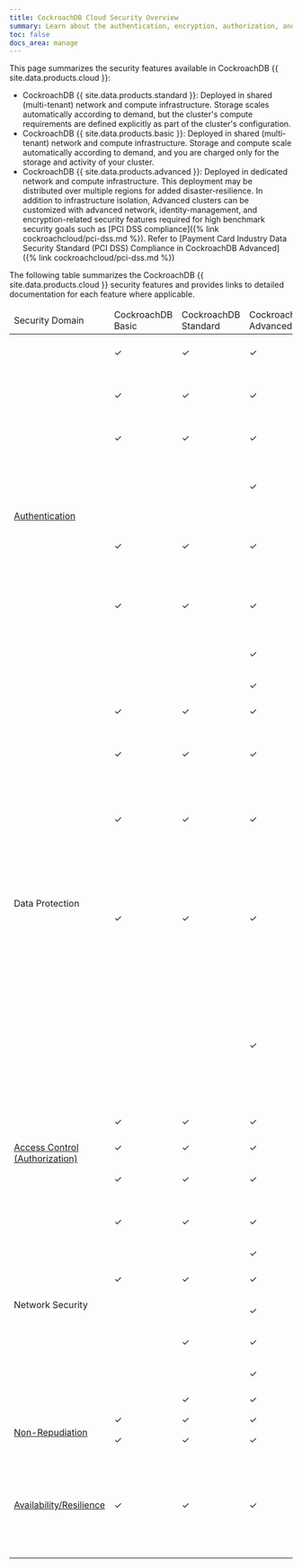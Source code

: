 ```yaml
---
title: CockroachDB Cloud Security Overview
summary: Learn about the authentication, encryption, authorization, and audit log features for CockroachDB Cloud clusters.
toc: false
docs_area: manage
---
```


This page summarizes the security features available in CockroachDB {{ site.data.products.cloud }}:

- CockroachDB {{ site.data.products.standard }}: Deployed in shared (multi-tenant) network and compute infrastructure. Storage scales automatically according to demand, but the cluster's compute requirements are defined explicitly as part of the cluster's configuration.
- CockroachDB {{ site.data.products.basic }}: Deployed in shared (multi-tenant) network and compute infrastructure. Storage and compute scale automatically according to demand, and you are charged only for the storage and activity of your cluster.
- CockroachDB {{ site.data.products.advanced }}: Deployed in dedicated network and compute infrastructure. This deployment may be distributed over multiple regions for added disaster-resilience. In addition to infrastructure isolation, Advanced clusters can be customized with advanced network, identity-management, and encryption-related security features required for high benchmark security goals such as [PCI DSS compliance]({% link cockroachcloud/pci-dss.md %}). Refer to [Payment Card Industry Data Security Standard (PCI DSS) Compliance in CockroachDB Advanced]({% link cockroachcloud/pci-dss.md %})

The following table summarizes the CockroachDB {{ site.data.products.cloud }} security features and provides links to detailed documentation for each feature where applicable.

<table markdown="1">
  <thead>
    <tr>
      <td width="120">Security Domain</td>
      <td>CockroachDB Basic</td>
      <td>CockroachDB Standard</td>
      <td>CockroachDB Advanced</td>
      <td>Feature</td>
    </tr>
  </thead>
  <tbody>
    <tr>
      <td rowspan="8"><a href="{% link cockroachcloud/authentication.md %}">Authentication</a></td>
      <td>✓</td>
      <td>✓</td>
      <td>✓</td>
      <td>Inter-node and node identity authentication using TLS 1.3</td>
    </tr>
    <tr>
      <td>✓</td>
      <td>✓</td>
      <td>✓</td>
      <td>Client identity authentication using a username and password</td>
    </tr>
    <tr>
      <td>✓</td>
      <td>✓</td>
      <td>✓</td>
      <td><a href="{% link {{ site.current_cloud_version }}/security-reference/scram-authentication.md %}">SASL/SCRAM-SHA-256 secure password-based authentication</a></td>
    </tr>
    <tr>
      <td>&nbsp;</td>
      <td>&nbsp;</td>
      <td>✓</td>
      <td>Cluster DB console authentication with third-party <a href="{% link {{ site.current_cloud_version }}/sso-db-console.md %}">Single Sign On (SSO)</a> using <a href="https://openid.net/connect/">OpenID Connect OIDC</a> or <a href="https://wikipedia.org/wiki/Security_Assertion_Markup_Language">SAML</a></td>
    </tr>
    <tr>
      <td>✓</td>
      <td>✓</td>
      <td>✓</td>
      <td>SQL Client authentication with <a href="{% link cockroachcloud/cloud-sso-sql.md %}">Cluster SSO</a> using CockroachDB Cloud as identity provider</td>
    </tr>
    <tr>
      <td>✓</td>
      <td>✓</td>
      <td>✓</td>
      <td>SQL Client authentication with <a href="{% link {{ site.current_cloud_version }}/sso-sql.md %}">Cluster SSO</a> using customer-managed identity providers</td>
    </tr>
    <tr>
      <td>&nbsp;</td>
      <td>&nbsp;</td>
      <td>✓</td>
      <td>Client identity authentication using <a href="{% link cockroachcloud/client-certs-advanced.md %}">PKI certificates</a></td>
    </tr>
    <tr>
      <td>&nbsp;</td>
      <td>&nbsp;</td>
      <td>✓</td>
      <td><a href="{% link {{ site.current_cloud_version }}/manage-certs-revoke-ocsp.md %}">OCSP</a> certificate revocation protocol</td>
    </tr>
    <tr>
    <td rowspan="5" >Data Protection</a></td>
      <td>✓</td>
      <td>✓</td>
      <td>✓</td>
      <td>Encryption-in-flight using TLS 1.3</td>
    </tr>
    <tr>
      <td>✓</td>
      <td>✓</td>
      <td>✓</td>
      <td>Automatic backups for AWS clusters are encrypted-at-rest using <a href="https://docs.aws.amazon.com/AmazonS3/latest/dev/UsingServerSideEncryption.html">AWS S3’s server-side encryption</a></td>
    </tr>
    <tr>
      <td>✓</td>
      <td>✓</td>
      <td>✓</td>
      <td>Automatic backups for GCP clusters are encrypted-at-rest using <a href="https://cloud.google.com/storage/docs/encryption/default-keys">Google-managed server-side encryption keys</a></td>
    </tr>
    <tr>
      <td>✓</td>
      <td>✓</td>
      <td>✓</td>
      <td>Industry-standard encryption-at-rest provided at the infrastructure level by your chosen deployment environment, such as Google Cloud Platform (GCP), Amazon Web Services (AWS), or Microsoft Azure.
    </tr>
    <tr>
      <td>&nbsp;</td>
      <td>&nbsp;</td>
      <td>✓</td>
      <td><a href="{% link cockroachcloud/cmek.md %}">Customer Managed Encryption Keys (CMEK)</a>, with [Advanced security features]({% link cockroachcloud/create-an-advanced-cluster.md %}#step-6-configure-advanced-security-features) enabled.
    </tr>
    <tr>
    <td rowspan="3" ><a href="{% link cockroachcloud/authorization.md %}">Access Control (Authorization)</a></td>
      <td>✓</td>
      <td>✓</td>
      <td>✓</td>
      <td>SQL users with direct privilege management</td>
    </tr>
    <tr>
      <td>✓</td>
      <td>✓</td>
      <td>✓</td>
      <td>SQL Role-based access control (RBAC)</td>
    </tr>
    <tr>
      <td>✓</td>
      <td>✓</td>
      <td>✓</td>
      <td>Cloud Organization users with fine-grained access roles</td>
    </tr>
    <tr>
    <td rowspan="7">Network Security</td>
      <td>✓</td>
      <td>✓</td>
      <td>✓</td>
      <td><a href="{% link cockroachcloud/authentication.md %}">SQL-level configuration of allowed authentication attempts by IP address</a></td>
    </tr>
    <tr>
      <td>&nbsp;</td>
      <td>&nbsp;</td>
      <td>✓</td>
      <td><a href="{% link cockroachcloud/private-clusters.md %}">Private Clusters</a></td>
    </tr>
    <tr>
      <td>✓</td>
      <td>✓</td>
      <td>✓</td>
      <td>Network-level Configuration of allowed IP addresses</td>
    </tr>
    <tr>
      <td>&nbsp;</td>
      <td>&nbsp;</td>
      <td>✓</td>
      <td>Egress Perimeter Controls</td>
    </tr>
    <tr>
      <td>&nbsp;</td>
      <td>✓</td>
      <td>✓</td>
      <td><a href="{% link cockroachcloud/network-authorization.md %}#gcp-private-service-connect">Private Service Connect (PSC) (Preview)</a> for GCP clusters</td>
    </tr>
    <tr>
      <td>&nbsp;</td>
      <td>&nbsp;</td>
      <td>✓</td>
      <td><a href="{% link cockroachcloud/network-authorization.md %}#gcp-vpc-peering">VPC Peering</a> for GCP clusters</td>
    </tr>
    <tr>
      <td>&nbsp;</td>
      <td>✓</td>
      <td>✓</td>
      <td><a href="{% link cockroachcloud/network-authorization.md %}#aws-privatelink"></a>PrivateLink for AWS clusters. </td>
    </tr>
    <tr>
      <td rowspan="2"><a href="https://wikipedia.org/wiki/Non-repudiation">Non-Repudiation</a></td>
      <td>✓</td>
      <td>✓</td>
      <td>✓</td>
      <td><a href="{% link {{ site.current_cloud_version }}/sql-audit-logging.md %}">SQL Audit Logging</a></td>
    </tr>
    <tr>
      <td>✓</td>
      <td>✓</td>
      <td>✓</td>
      <td><a href="{% link cockroachcloud/cloud-org-audit-logs.md %}">Cloud Organization Audit Logging</a></td>
    </tr>
    <tr>
      <td><a href="{% link {{ site.current_cloud_version }}/demo-cockroachdb-resilience.md %}">Availability/Resilience</a></td>
      <td>✓</td>
      <td>✓</td>
      <td>✓</td>
      <td>CockroachDB, as a distributed SQL database, is uniquely resilient by nature. A cluster can tolerate node failures as long as the majority of nodes remain functional. See <a href="{% link {{ site.current_cloud_version }}/demo-cockroachdb-resilience.md %}">Disaster Recovery.</a></td>
    </tr>
  </thead>
</table>
